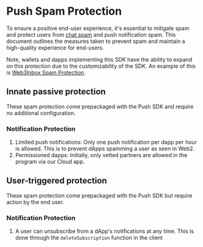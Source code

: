 # Push Spam Protection

To ensure a positive end-user experience, it's essential to mitigate spam and
protect users from [chat spam](../chat/spam-protection.md) and push notification
spam. This document outlines the measures taken to prevent spam and maintain a
high-quality experience for end-users.

Note, wallets and dapps implementing this SDK have the ability to expand on this
protection due to the customizability of the SDK. An example of this is
[Web3Inbox Spam Protection](../../meta-clients/web3inbox/spam-protection.md).

## Innate passive protection

These spam protection come prepackaged with the Push SDK and require no
additional configuration.

### Notification Protection
1. Limited push notifications: Only one push notification per dapp per hour is
   allowed. This is to prevent dApps spamming a user as seen in Web2.
2. Permissioned dapps: Initially, only vetted partners are allowed in the
   program via our Cloud app.


## User-triggered protection
These spam protection come prepackaged with the Push SDK but require action by
the end user.

### Notification Protection
1. A user can unsubscribe from a dApp's notifications at any time. This is done
   through the `deleteSubscription` function in the client
